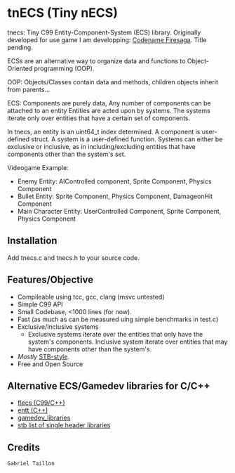 # tnECS (Tiny nECS)

tnecs: Tiny C99 Entity-Component-System (ECS) library.
Originally developed for use game I am developping: [Codename Firesaga](https://gitlab.com/Gabinou/firesagamaker). Title pending. 

ECSs are an alternative way to organize data and functions to Object-Oriented programming (OOP).

OOP: Objects/Classes contain data and methods, children objects inherit from parents...

ECS: Components are purely data,
Any number of components can be attached to an entity
Entities are acted upon by systems. 
The systems iterate only over entities that have a certain set of components.

In tnecs, an entity is an uint64_t index determined. 
A component is user-defined struct. 
A system is a user-defined function.
Systems can either be exclusive or inclusive, as in including/excluding entities that have components other than the system's set.

Videogame Example:
- Enemy Entity: AIControlled component, Sprite Component, Physics Component
- Bullet Entity: Sprite Component, Physics Component, DamageonHit Component
- Main Character Entity: UserControlled Component, Sprite Component, Physics Component

## Installation
Add tnecs.c and tnecs.h to your source code.

## Features/Objective
- Compileable using tcc, gcc, clang (msvc untested)
- Simple C99 API
- Small Codebase, <1000 lines (for now).
- Fast (as much as can be measured uing simple benchmarks in test.c)
- Exclusive/Inclusive systems
    * Exclusive systems iterate over the entities that only have the system's components. Inclusive system iterate over entities that may have components other than the system's.
- _Mostly_ [STB-style](https://github.com/nothings/stb/blob/master/docs/stb_howto.txt).
- Free and Open Source

## Alternative ECS/Gamedev libraries for C/C++
- [flecs (C99/C++)](https://github.com/SanderMertens/flecs)
- [entt (C++)](https://github.com/skypjack/entt)
- [gamedev_libraries](https://github.com/raizam/gamedev_libraries)
- [stb list of single header libraries](https://github.com/nothings/single_file_libs)

## Credits
    Gabriel Taillon
